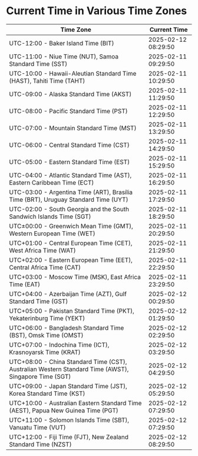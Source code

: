 # Current Time in Various Time Zones

| Time Zone | Current Time |
|-----------|--------------|
| UTC-12:00 - Baker Island Time (BIT) | 2025-02-12 08:29:50 |
| UTC-11:00 - Niue Time (NUT), Samoa Standard Time (SST) | 2025-02-11 09:29:50 |
| UTC-10:00 - Hawaii-Aleutian Standard Time (HAST), Tahiti Time (TAHT) | 2025-02-11 10:29:50 |
| UTC-09:00 - Alaska Standard Time (AKST) | 2025-02-11 11:29:50 |
| UTC-08:00 - Pacific Standard Time (PST) | 2025-02-11 12:29:50 |
| UTC-07:00 - Mountain Standard Time (MST) | 2025-02-11 13:29:50 |
| UTC-06:00 - Central Standard Time (CST) | 2025-02-11 14:29:50 |
| UTC-05:00 - Eastern Standard Time (EST) | 2025-02-11 15:29:50 |
| UTC-04:00 - Atlantic Standard Time (AST), Eastern Caribbean Time (ECT) | 2025-02-11 16:29:50 |
| UTC-03:00 - Argentina Time (ART), Brasília Time (BRT), Uruguay Standard Time (UYT) | 2025-02-11 17:29:50 |
| UTC-02:00 - South Georgia and the South Sandwich Islands Time (SGT) | 2025-02-11 18:29:50 |
| UTC±00:00 - Greenwich Mean Time (GMT), Western European Time (WET) | 2025-02-11 20:29:50 |
| UTC+01:00 - Central European Time (CET), West Africa Time (WAT) | 2025-02-11 21:29:50 |
| UTC+02:00 - Eastern European Time (EET), Central Africa Time (CAT) | 2025-02-11 22:29:50 |
| UTC+03:00 - Moscow Time (MSK), East Africa Time (EAT) | 2025-02-11 23:29:50 |
| UTC+04:00 - Azerbaijan Time (AZT), Gulf Standard Time (GST) | 2025-02-12 00:29:50 |
| UTC+05:00 - Pakistan Standard Time (PKT), Yekaterinburg Time (YEKT) | 2025-02-12 01:29:50 |
| UTC+06:00 - Bangladesh Standard Time (BST), Omsk Time (OMST) | 2025-02-12 02:29:50 |
| UTC+07:00 - Indochina Time (ICT), Krasnoyarsk Time (KRAT) | 2025-02-12 03:29:50 |
| UTC+08:00 - China Standard Time (CST), Australian Western Standard Time (AWST), Singapore Time (SGT) | 2025-02-12 04:29:50 |
| UTC+09:00 - Japan Standard Time (JST), Korea Standard Time (KST) | 2025-02-12 05:29:50 |
| UTC+10:00 - Australian Eastern Standard Time (AEST), Papua New Guinea Time (PGT) | 2025-02-12 07:29:50 |
| UTC+11:00 - Solomon Islands Time (SBT), Vanuatu Time (VUT) | 2025-02-12 07:29:50 |
| UTC+12:00 - Fiji Time (FJT), New Zealand Standard Time (NZST) | 2025-02-12 08:29:50 |
